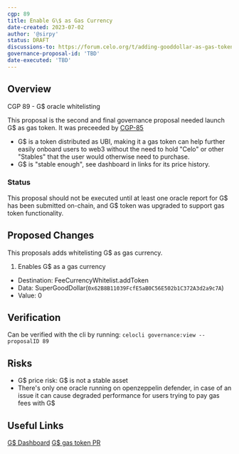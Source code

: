 ```yaml
---
cgp: 89
title: Enable G\$ as Gas Currency
date-created: 2023-07-02
author: '@sirpy'
status: DRAFT
discussions-to: https://forum.celo.org/t/adding-gooddollar-as-gas-token-on-celo/5383
governance-proposal-id: 'TBD'
date-executed: 'TBD'
---
```

## Overview

CGP 89 - G\$ oracle whitelisting

This proposal is the second and final governance proposal needed launch G\$ as gas token. It was preceeded by [CGP-85](https://github.com/celo-org/governance/blob/main/CGPs/cgp-0085.md)

* G\$ is a token distributed as UBI, making it a gas token can help further easily onboard users to web3 without the need to hold "Celo" or other "Stables" that the user would otherwise need to purchase.
* G\$ is "stable enough", see dashboard in links for its price history.

### Status

This proposal should not be executed until at least one oracle report for G\$ has been submitted on-chain, and G\$ token was upgraded to support gas token functionality.

## Proposed Changes

This proposals adds whitelisting G\$ as gas currency.

1. Enables G\$ as a gas currency
  - Destination: FeeCurrencyWhitelist.addToken
  - Data: SuperGoodDollar(`0x62B8B11039FcfE5aB0C56E502b1C372A3d2a9c7A`)
  - Value: 0

## Verification

Can be verified with the cli by running: `celocli governance:view --proposalID 89`

## Risks

* G\$ price risk: G\$ is not a stable asset
* There's only one oracle running on openzeppelin defender, in case of an issue it can cause degraded performance for users trying to pay gas fees with G\$

## Useful Links
[G\$ Dashboard](https://dashboard.gooddollar.org)
[G\$ gas token PR](https://github.com/GoodDollar/GoodProtocol/pull/269)
